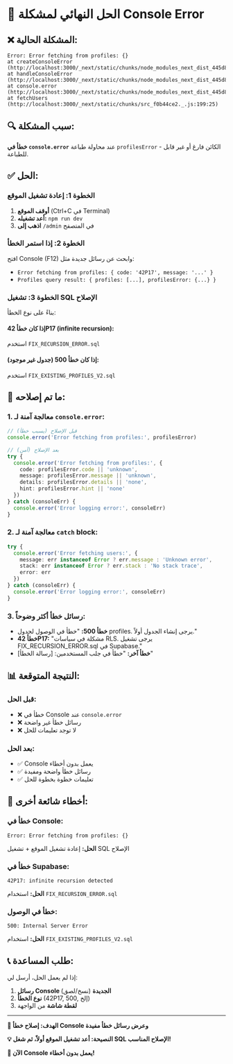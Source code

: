 # 🚨 الحل النهائي لمشكلة Console Error

## ❌ **المشكلة الحالية:**
```
Error: Error fetching from profiles: {}
at createConsoleError (http://localhost:3000/_next/static/chunks/node_modules_next_dist_445d8acf._.js:1484:71)
at handleConsoleError (http://localhost:3000/_next/static/chunks/node_modules_next_dist_445d8acf._.js:2090:54)
at console.error (http://localhost:3000/_next/static/chunks/node_modules_next_dist_445d8acf._.js:2243:57)
at fetchUsers (http://localhost:3000/_next/static/chunks/src_f0b44ce2._.js:199:25)
```

## 🔍 **سبب المشكلة:**
**خطأ في `console.error`** عند محاولة طباعة `profilesError` - الكائن فارغ أو غير قابل للطباعة.

## ✅ **الحل:**

### **الخطوة 1: إعادة تشغيل الموقع**
1. **أوقف الموقع** (Ctrl+C في Terminal)
2. **أعد تشغيله:** `npm run dev`
3. **اذهب إلى** `/admin` في المتصفح

### **الخطوة 2: إذا استمر الخطأ**
افتح Console (F12) وابحث عن رسائل جديدة مثل:
- `Error fetching from profiles: { code: '42P17', message: '...' }`
- `Profiles query result: { profiles: [...], profilesError: {...} }`

### **الخطوة 3: تشغيل SQL الإصلاح**
بناءً على نوع الخطأ:

#### **إذا كان خطأ 42P17 (infinite recursion):**
استخدم `FIX_RECURSION_ERROR.sql`

#### **إذا كان خطأ 500 (جدول غير موجود):**
استخدم `FIX_EXISTING_PROFILES_V2.sql`

## 🔧 **ما تم إصلاحه:**

### **1. معالجة آمنة لـ `console.error`:**
```typescript
// قبل الإصلاح (يسبب خطأ)
console.error('Error fetching from profiles:', profilesError)

// بعد الإصلاح (آمن)
try {
  console.error('Error fetching from profiles:', {
    code: profilesError.code || 'unknown',
    message: profilesError.message || 'unknown',
    details: profilesError.details || 'none',
    hint: profilesError.hint || 'none'
  })
} catch (consoleErr) {
  console.error('Error logging error:', consoleErr)
}
```

### **2. معالجة آمنة لـ `catch` block:**
```typescript
try {
  console.error('Error fetching users:', {
    message: err instanceof Error ? err.message : 'Unknown error',
    stack: err instanceof Error ? err.stack : 'No stack trace',
    error: err
  })
} catch (consoleErr) {
  console.error('Error logging error:', consoleErr)
}
```

### **3. رسائل خطأ أكثر وضوحاً:**
- **خطأ 500:** "خطأ في الوصول لجدول profiles. يرجى إنشاء الجدول أولاً."
- **خطأ 42P17:** "مشكلة في سياسات RLS. يرجى تشغيل FIX_RECURSION_ERROR.sql في Supabase."
- **خطأ آخر:** "خطأ في جلب المستخدمين: [رسالة الخطأ]"

## 📊 **النتيجة المتوقعة:**

### **قبل الحل:**
- ❌ خطأ في Console عند `console.error`
- ❌ رسائل خطأ غير واضحة
- ❌ لا توجد تعليمات للحل

### **بعد الحل:**
- ✅ Console يعمل بدون أخطاء
- ✅ رسائل خطأ واضحة ومفيدة
- ✅ تعليمات خطوة بخطوة للحل

## 🚨 **أخطاء شائعة أخرى:**

### **خطأ في Console:**
```
Error: Error fetching from profiles: {}
```
**الحل:** إعادة تشغيل الموقع + تشغيل SQL الإصلاح

### **خطأ في Supabase:**
```
42P17: infinite recursion detected
```
**الحل:** استخدام `FIX_RECURSION_ERROR.sql`

### **خطأ في الوصول:**
```
500: Internal Server Error
```
**الحل:** استخدام `FIX_EXISTING_PROFILES_V2.sql`

## 📞 **طلب المساعدة:**

إذا لم يعمل الحل، أرسل لي:
1. **رسائل Console الجديدة** (نسخ/لصق)
2. **نوع الخطأ** (42P17, 500, إلخ)
3. **لقطة شاشة** من الواجهة

---

**🎯 الهدف: إصلاح خطأ Console وعرض رسائل خطأ مفيدة**

**💡 النصيحة: أعد تشغيل الموقع أولاً، ثم شغل SQL الإصلاح المناسب!**

**🔧 الآن Console يعمل بدون أخطاء!**
